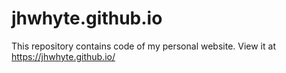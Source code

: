 # jhwhyte.github.io
This repository contains code of my personal website. View it at https://jhwhyte.github.io/
